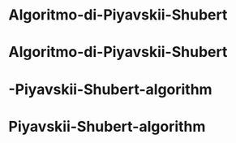 # Algoritmo-di-Piyavskii-Shubert
# Algoritmo-di-Piyavskii-Shubert
# -Piyavskii-Shubert-algorithm
# Piyavskii-Shubert-algorithm

